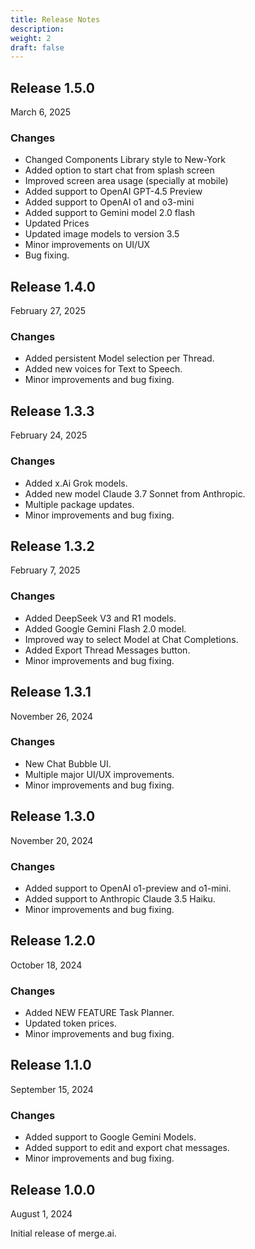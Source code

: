 ```yaml
---
title: Release Notes
description:
weight: 2
draft: false
---
```


## Release 1.5.0

March 6, 2025

### Changes

* Changed Components Library style to New-York
* Added option to start chat from splash screen
* Improved screen area usage (specially at mobile)
* Added support to OpenAI GPT-4.5 Preview
* Added support to OpenAI o1 and o3-mini
* Added support to Gemini model 2.0 flash
* Updated Prices
* Updated image models to version 3.5
* Minor improvements on  UI/UX
* Bug fixing.

## Release 1.4.0

February 27, 2025

### Changes

* Added persistent Model selection per Thread.
* Added new voices for Text to Speech.
* Minor improvements and bug fixing.

## Release 1.3.3

February 24, 2025

### Changes

* Added x.Ai Grok models.
* Added new model Claude 3.7 Sonnet from Anthropic.
* Multiple package updates.
* Minor improvements and bug fixing.

## Release 1.3.2

February 7, 2025

### Changes

* Added DeepSeek V3 and R1 models.
* Added Google Gemini Flash 2.0 model.
* Improved way to select Model at Chat Completions.
* Added Export Thread Messages button.
* Minor improvements and bug fixing.

## Release 1.3.1

November 26, 2024

### Changes

* New Chat Bubble UI.
* Multiple major UI/UX improvements.
* Minor improvements and bug fixing.

## Release 1.3.0

November 20, 2024

### Changes

* Added support to OpenAI o1-preview and o1-mini.
* Added support to Anthropic Claude 3.5 Haiku.
* Minor improvements and bug fixing.

## Release 1.2.0

October 18, 2024

### Changes

* Added NEW FEATURE Task Planner.
* Updated token prices.
* Minor improvements and bug fixing.

## Release 1.1.0

September 15, 2024

### Changes

* Added support to Google Gemini Models.
* Added support to edit and export chat messages.
* Minor improvements and bug fixing.

## Release 1.0.0

August 1, 2024

Initial release of merge.ai.
